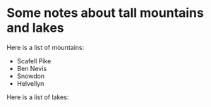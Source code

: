 Some notes about tall mountains and lakes
==========================

Here is a list of mountains:

* Scafell Pike
* Ben Nevis
* Snowdon
* Helvellyn

Here is a list of lakes:

